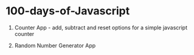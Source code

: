 # 100-days-of-Javascript

1. Counter App - add, subtract and reset options for a simple javascript counter

2. Random Number Generator App 
